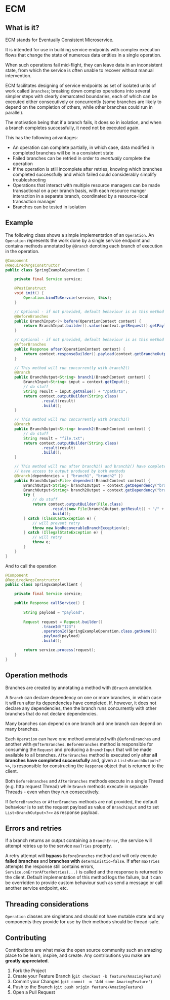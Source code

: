 # ECM
## What is it?
ECM stands for Eventually Consistent Microservice.

It is intended for use in building service endpoints with complex execution flows that change the state of numerous data entities in a single operation.

When such operations fail mid-flight, they can leave data in an inconsistent state, from which the service is often unable to recover without manual intervention.

ECM facilitates designing of service endpoints as set of isolated units of work called `Branches`; breaking down complex operations into several simpler steps with clearly demarcated boundaries, each of which can be executed either consecutively or concurrently (some branches are likely to depend on the completion of others, while other branches could run in parallel).

The motivation being that if a branch fails, it does so in isolation, and when a branch completes successfully, it need not be executed again.

This has the following advantages:

 * An operation can complete partially, in which case, data modified in completed branches will be in a consistent state
 * Failed branches can be retried in order to *eventually* complete the operation
 * If the operation is still incomplete after retries, knowing which branches completed successfully and which failed could considerably simplify troubleshooting
 * Operations that interact with multiple resource managers can be made transactional on a per branch basis, with each resource manger interaction in a separate branch, coordinated by a resource-local transaction manager
 * Branches can be tested in isolation

## Example
The following class shows a simple implementation of an `Operation`. An `Operation` represents the work done by a single service endpoint and contains methods annotated by `@Branch` denoting each branch of execution in the operation.

```java
@Component
@RequiredArgsConstructor
public class SpringExampleOperation {

    private final Service service;

    @PostConstruct
    void init() {
        Operation.bindToServcie(service, this);
    }

    // Optional - if not provided, default behaviour is as this method
    @BeforeBranches
    public BranchInput<?> before(OperationContext context) {
        return BranchInput.builder().value(context.getRequest().getPayload()).build();
    }

    // Optional - if not provided, default behaviour is as this method
    @AfterBranches
    public Response after(OperationContext context) {
        return context.responseBuilder().payload(context.getBrancheOutputs()).build();
    }

    // This method will run concurrently with branch2()
    @Branch
    public BranchOutput<String> branch1(BranchContext context) {
        BranchInput<String> input = context.getInput();
        // do stuff
        String result = input.getValue() + "/path/to";
        return context.outputBuilder(String.class)
                .result(result)
                .build();
    }

    // This method will run concurrently with branch1()
    @Branch
    public BranchOutput<String> branch2(BranchContext context) {
        // do stuff
        String result = "file.txt";
        return context.outputBuilder(String.class)
                .result(result)
                .build();
    }

    // This method will run after branch1() and branch2() have completed and will
    // have access to output produced by both methods
    @Branch(dependencies = { "branch1", "branch2" })
    public BranchOutput<File> dependent(BranchContext context) {
        BranchOutput<String> branch1Output = context.getDependency("branch1");
        BranchOutput<String> branch2Output = context.getDependency("branch2");
        try {
            // do stuff
            return context.outputBuilder(File.class)
                    .result(new File(branch1Output.getResult() + "/" + branch2Output.getResult()))
                    .build();
        } catch (ClassCastException e) {
            // will prevent retry
            throw new NonRecoverableBranchException(e);
        } catch (IllegalStateException e) {
            // will retry
            throw e;
        }
    }
}
```
And to call the operation

```java
@Component
@RequiredArgsConstructor
public class SpringExampleClient {

    private final Service service;

    public Response callService() {
    
        String payload = "payload";
        
        Request request = Request.builder()
                .traceId("123")
                .operatonId(SpringExampleOperation.class.getName())
                .payload(payload)
                .build();

        return service.process(request);
    }
}
```
## Operation methods
Branches are created by annotating a method with `@Bracnh` annotation.

A `Branch` can declare dependency on one or more branches, in which case it will run after its dependencies have completed. If, however, it does not declare any dependencies, then the branch runs concurrently with other branches that do not declare dependencies.

Many branches can depend on one branch and one branch can depend on many branches.

Each `Operation` can have one method annotated with `@BeforeBranches` and another with `@AfterBranches`. `BeforeBranches` method is responsible for consuming the `Request` and producing a `BranchInput` that will be made available to all branches. `AfterBranches` method is executed only after **all branches have completed successfully** and, given a `List<BranchOutput<?>>`, is responsible for constructing the `Response` object that is returned to the client.

Both `BeforeBranches` and `AfterBranches` methods execute in a single Thread (e.g. http request Thread) while `Branch` methods execute in separate Threads - even when they run consecutively.

If `BeforeBranches` or `AfterBranches` methods are not provided, the default behaviour is to set the request payload as value of `BranchInput` and to set `List<BranchOutput<?>>` as response payload.

## Errors and retries
If a branch returns an output containing a `BranchError`, the service will attempt retries up to the service `maxTries` property.

A retry attempt will **bypass** `BeforeBranches` method and will only execute **failed branches** and **branches with** `deterministic=false`. If after `maxTries` attempts the response still contains errors, `Service.onErrorAfterRetries(...)` is called and the response is returned to the client. Default implementation of this method logs the failure, but it can be overridden to provide custom behaviour such as send a message or call another service endpoint, etc.

## Threading considerations
`Operation` classes are singletons and should not have mutable state and any components they provide for use by their methods should be thread-safe.

## Contributing
Contributions are what make the open source community such an amazing place to be learn, inspire, and create. Any contributions you make are **greatly appreciated**.

1. Fork the Project
2. Create your Feature Branch (`git checkout -b feature/AmazingFeature`)
3. Commit your Changes (`git commit -m 'Add some AmazingFeature'`)
4. Push to the Branch (`git push origin feature/AmazingFeature`)
5. Open a Pull Request

